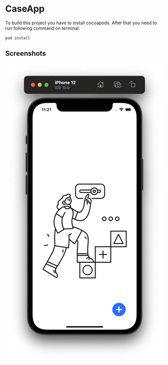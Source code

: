 # CaseApp

To build this project you have to install cocoapods. 
After that you need to run following command on terminal: 

~~~
pod install
~~~ 
 

## Screenshots

![](https://github.com/alkalemir/CaseApp/blob/main/CaseApp/Screenshots/Screen%20Shot%202022-07-19%20at%2011.21.11.png)

